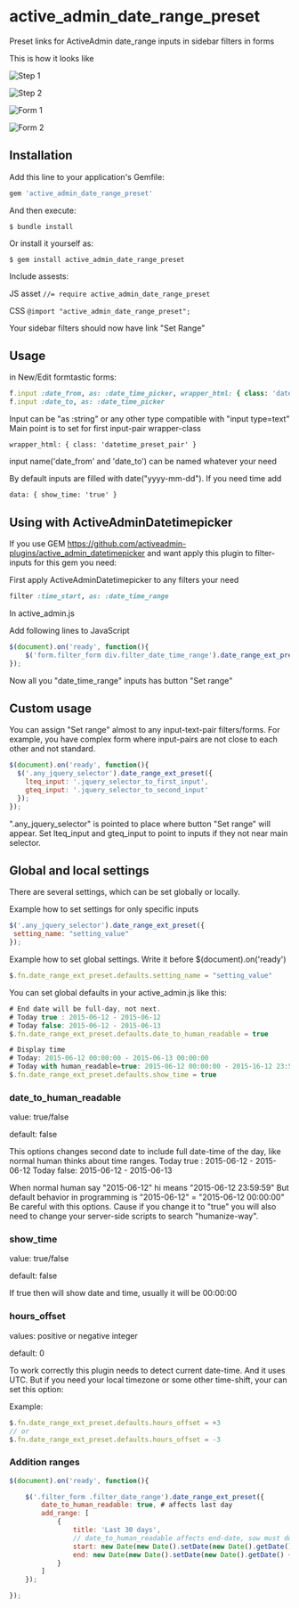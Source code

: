 # active_admin_date_range_preset

Preset links for ActiveAdmin date_range inputs in sidebar filters in forms

This is how it looks like

![Step 1](/screen/step_1.jpg)

![Step 2](/screen/step_2.jpg)

![Form 1](/screen/step_2_1.png)

![Form 2](/screen/step_2_2.png)

## Installation

Add this line to your application's Gemfile:

```ruby
gem 'active_admin_date_range_preset'
```

And then execute:

    $ bundle install

Or install it yourself as:

    $ gem install active_admin_date_range_preset

Include assests:

 JS asset
 ```//= require active_admin_date_range_preset```

 CSS
 ```@import "active_admin_date_range_preset";```

Your sidebar filters should now have link "Set Range"

## Usage

in New/Edit formtastic forms:

```ruby
f.input :date_from, as: :date_time_picker, wrapper_html: { class: 'datetime_preset_pair', data: { show_time: 'true' } }
f.input :date_to, as: :date_time_picker
```

Input can be "as :string" or any other type compatible with "input type=text"
Main point is to set for first input-pair wrapper-class

```wrapper_html: { class: 'datetime_preset_pair' }```

input name('date_from' and 'date_to') can be named whatever your need

By default inputs are filled with date("yyyy-mm-dd"). If you need time add

```data: { show_time: 'true' }```


## Using with ActiveAdminDatetimepicker

If you use GEM https://github.com/activeadmin-plugins/active_admin_datetimepicker
and want apply this plugin to filter-inputs for this gem you need:

First apply ActiveAdminDatetimepicker to any filters your need

```ruby
filter :time_start, as: :date_time_range
```

In active_admin.js

Add following lines to JavaScript

```javascript
$(document).on('ready', function(){
    $('form.filter_form div.filter_date_time_range').date_range_ext_preset();
});
```

Now all you "date_time_range" inputs has button "Set range"


## Custom usage

You can assign "Set range" almost to any input-text-pair filters/forms.
For example, you have complex form where input-pairs are not close to each other and not standard.

```javascript
$(document).on('ready', function(){
  $('.any_jquery_selector').date_range_ext_preset({
    lteq_input: '.jquery_selector_to_first_input',
    gteq_input: '.jquery_selector_to_second_input'
  });
});
```
".any_jquery_selector" is pointed to place where button "Set range" will appear.
Set lteq_input and gteq_input to point to inputs if they not near main selector.


## Global and local settings

There are several settings, which can be set globally or locally.

Example how to set settings for only specific inputs

```javascript
$('.any_jquery_selector').date_range_ext_preset({
 setting_name: "setting_value"
});
```
Example how to set global settings. Write it before $(document).on('ready')

```javascript
$.fn.date_range_ext_preset.defaults.setting_name = "setting_value"
```

You can set global defaults in your active_admin.js like this:

```javascript
# End date will be full-day, not next.
# Today true : 2015-06-12 - 2015-06-12
# Today false: 2015-06-12 - 2015-06-13
$.fn.date_range_ext_preset.defaults.date_to_human_readable = true

# Display time
# Today: 2015-06-12 00:00:00 - 2015-06-13 00:00:00
# Today with human_readable=true: 2015-06-12 00:00:00 - 2015-16-12 23:59:59
$.fn.date_range_ext_preset.defaults.show_time = true
```

### date_to_human_readable

value: true/false

default: false

This options changes second date to include full date-time of the day, like normal human thinks about time ranges.
Today true : 2015-06-12 - 2015-06-12
Today false: 2015-06-12 - 2015-06-13

When normal human say "2015-06-12" hi means "2015-06-12 23:59:59"
But default behavior in programming is "2015-06-12" = "2015-06-12 00:00:00"
Be careful with this options. Cause if you change it to "true" you will also need to change your server-side scripts to search "humanize-way".

### show_time

value: true/false

default: false

If true then will show date and time, usually it will be 00:00:00

### hours_offset

values: positive or negative integer

default: 0

To work correctly this plugin needs to detect current date-time. And it uses UTC. But if you need your local timezone or some other time-shift, your can set this option:

Example:
```javascript
$.fn.date_range_ext_preset.defaults.hours_offset = +3
// or
$.fn.date_range_ext_preset.defaults.hours_offset = -3
``` 

### Addition ranges

```javascript
$(document).on('ready', function(){

    $('.filter_form .filter_date_range').date_range_ext_preset({
        date_to_human_readable: true, # affects last day
        add_range: [
            {
                title: 'Last 30 days',
                // date_to_human_readable affects end-date, sow must do this:
                start: new Date(new Date().setDate(new Date().getDate() - 29)),
                end: new Date(new Date().setDate(new Date().getDate() + 1))
            }
        ]
    });

});
```
